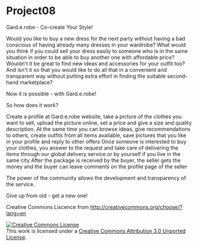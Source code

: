 Project08
=========

Gard.e.robe - Co-create Your Style!

Would you like to buy a new dress for the next party without having a bad conscious of having already many dresses in your wardrobe?
What would you think if you could sell your dress easily to someone who is in the same situation in order to be able to buy another one with affordable price?
Wouldn't it be great to find new ideas and accessories for your outfit too?
And isn't it so that you would like to do all that in a convenient and transparent way without putting extra effort in finding the suitable second-hand marketplace?

Now it is possible - with Gard.e.robe! 

So how does it work?

Create a profile at Gard.e.robe website, take a picture of the clothes you want to sell, upload the picture online, set a price and give a size and quality description.
At the same time you can browse ideas, give recommendations to others, create outfits from all items available, save pictures that you like in your profile and reply to other offers
Once someone is interested to buy your clothes, you answer to the request and take care of delivering the items through our global delivery service or by yourself if you live in the same city
After the package is received by the buyer, the seller gets the money and the buyer can leave comments on the profile page of the seller

The power of the community allows the development and transparency of the service.

Give up from old - get a new one!


Creative Commons Liscence from http://creativecommons.org/choose/?lang=en

<a rel="license" href="http://creativecommons.org/licenses/by/3.0/"><img alt="Creative Commons License" style="border-width:0" src="http://i.creativecommons.org/l/by/3.0/88x31.png" /></a><br />This work is licensed under a <a rel="license" href="http://creativecommons.org/licenses/by/3.0/">Creative Commons Attribution 3.0 Unported License</a>.
